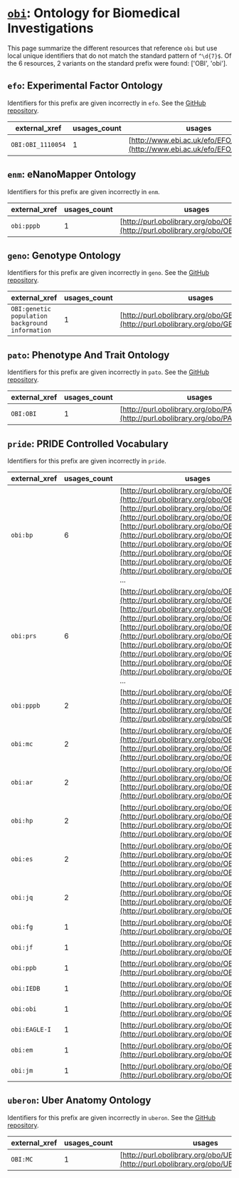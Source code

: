 # [`obi`](https://bioregistry.io/obi): Ontology for Biomedical Investigations

This page summarize the different resources that reference `obi`
but use local unique identifiers that do not match the standard pattern of
`^\d{7}$`. Of the 6 resources,
2 variants on the standard prefix were found: ['OBI', 'obi'].

## `efo`: Experimental Factor Ontology

Identifiers for this prefix are given incorrectly in `efo`. See the [GitHub repository](https://github.com/EBISPOT/efo/).

| external_xref     |   usages_count | usages                                                                       |
|-------------------|----------------|------------------------------------------------------------------------------|
| `OBI:OBI_1110054` |              1 | [http://www.ebi.ac.uk/efo/EFO_0005140](http://www.ebi.ac.uk/efo/EFO_0005140) |

## `enm`: eNanoMapper Ontology

Identifiers for this prefix are given incorrectly in `enm`.

| external_xref   |   usages_count | usages                                                                                   |
|-----------------|----------------|------------------------------------------------------------------------------------------|
| `obi:pppb`      |              1 | [http://purl.obolibrary.org/obo/OBI_0000070](http://purl.obolibrary.org/obo/OBI_0000070) |

## `geno`: Genotype Ontology

Identifiers for this prefix are given incorrectly in `geno`. See the [GitHub repository](https://github.com/monarch-initiative/GENO-ontology).

| external_xref                                   |   usages_count | usages                                                                                     |
|-------------------------------------------------|----------------|--------------------------------------------------------------------------------------------|
| `OBI:genetic population background information` |              1 | [http://purl.obolibrary.org/obo/GENO_0000010](http://purl.obolibrary.org/obo/GENO_0000010) |

## `pato`: Phenotype And Trait Ontology

Identifiers for this prefix are given incorrectly in `pato`. See the [GitHub repository](https://github.com/pato-ontology/pato).

| external_xref   |   usages_count | usages                                                                                     |
|-----------------|----------------|--------------------------------------------------------------------------------------------|
| `OBI:OBI`       |              1 | [http://purl.obolibrary.org/obo/PATO_0001985](http://purl.obolibrary.org/obo/PATO_0001985) |

## `pride`: PRIDE Controlled Vocabulary

Identifiers for this prefix are given incorrectly in `pride`.

| external_xref   |   usages_count | usages                                                                                                                                                                                                                                                                                                                                                                                                                                                                |
|-----------------|----------------|-----------------------------------------------------------------------------------------------------------------------------------------------------------------------------------------------------------------------------------------------------------------------------------------------------------------------------------------------------------------------------------------------------------------------------------------------------------------------|
| `obi:bp`        |              6 | [http://purl.obolibrary.org/obo/OBI_0000094](http://purl.obolibrary.org/obo/OBI_0000094), [http://purl.obolibrary.org/obo/OBI_0000417](http://purl.obolibrary.org/obo/OBI_0000417), [http://purl.obolibrary.org/obo/OBI_0000443](http://purl.obolibrary.org/obo/OBI_0000443), [http://purl.obolibrary.org/obo/OBI_0000796](http://purl.obolibrary.org/obo/OBI_0000796), [http://purl.obolibrary.org/obo/OBI_0000838](http://purl.obolibrary.org/obo/OBI_0000838), ... |
| `obi:prs`       |              6 | [http://purl.obolibrary.org/obo/OBI_0000094](http://purl.obolibrary.org/obo/OBI_0000094), [http://purl.obolibrary.org/obo/OBI_0000443](http://purl.obolibrary.org/obo/OBI_0000443), [http://purl.obolibrary.org/obo/OBI_0302886](http://purl.obolibrary.org/obo/OBI_0302886), [http://purl.obolibrary.org/obo/OBI_0302888](http://purl.obolibrary.org/obo/OBI_0302888), [http://purl.obolibrary.org/obo/OBI_0302893](http://purl.obolibrary.org/obo/OBI_0302893), ... |
| `obi:pppb`      |              2 | [http://purl.obolibrary.org/obo/OBI_0000070](http://purl.obolibrary.org/obo/OBI_0000070), [http://purl.obolibrary.org/obo/OBI_0000185](http://purl.obolibrary.org/obo/OBI_0000185)                                                                                                                                                                                                                                                                                    |
| `obi:mc`        |              2 | [http://purl.obolibrary.org/obo/OBI_0000094](http://purl.obolibrary.org/obo/OBI_0000094), [http://purl.obolibrary.org/obo/OBI_0200051](http://purl.obolibrary.org/obo/OBI_0200051)                                                                                                                                                                                                                                                                                    |
| `obi:ar`        |              2 | [http://purl.obolibrary.org/obo/OBI_0000417](http://purl.obolibrary.org/obo/OBI_0000417), [http://purl.obolibrary.org/obo/OBI_0000443](http://purl.obolibrary.org/obo/OBI_0000443)                                                                                                                                                                                                                                                                                    |
| `obi:hp`        |              2 | [http://purl.obolibrary.org/obo/OBI_0000443](http://purl.obolibrary.org/obo/OBI_0000443), [http://purl.obolibrary.org/obo/OBI_0001032](http://purl.obolibrary.org/obo/OBI_0001032)                                                                                                                                                                                                                                                                                    |
| `obi:es`        |              2 | [http://purl.obolibrary.org/obo/OBI_0001061](http://purl.obolibrary.org/obo/OBI_0001061), [http://purl.obolibrary.org/obo/OBI_0001138](http://purl.obolibrary.org/obo/OBI_0001138)                                                                                                                                                                                                                                                                                    |
| `obi:jq`        |              2 | [http://purl.obolibrary.org/obo/OBI_0400064](http://purl.obolibrary.org/obo/OBI_0400064), [http://purl.obolibrary.org/obo/OBI_0400065](http://purl.obolibrary.org/obo/OBI_0400065)                                                                                                                                                                                                                                                                                    |
| `obi:fg`        |              1 | [http://purl.obolibrary.org/obo/OBI_0000094](http://purl.obolibrary.org/obo/OBI_0000094)                                                                                                                                                                                                                                                                                                                                                                              |
| `obi:jf`        |              1 | [http://purl.obolibrary.org/obo/OBI_0000094](http://purl.obolibrary.org/obo/OBI_0000094)                                                                                                                                                                                                                                                                                                                                                                              |
| `obi:ppb`       |              1 | [http://purl.obolibrary.org/obo/OBI_0000443](http://purl.obolibrary.org/obo/OBI_0000443)                                                                                                                                                                                                                                                                                                                                                                              |
| `obi:IEDB`      |              1 | [http://purl.obolibrary.org/obo/OBI_0000661](http://purl.obolibrary.org/obo/OBI_0000661)                                                                                                                                                                                                                                                                                                                                                                              |
| `obi:obi`       |              1 | [http://purl.obolibrary.org/obo/OBI_0000968](http://purl.obolibrary.org/obo/OBI_0000968)                                                                                                                                                                                                                                                                                                                                                                              |
| `obi:EAGLE-I`   |              1 | [http://purl.obolibrary.org/obo/OBI_0001042](http://purl.obolibrary.org/obo/OBI_0001042)                                                                                                                                                                                                                                                                                                                                                                              |
| `obi:em`        |              1 | [http://purl.obolibrary.org/obo/OBI_0200051](http://purl.obolibrary.org/obo/OBI_0200051)                                                                                                                                                                                                                                                                                                                                                                              |
| `obi:jm`        |              1 | [http://purl.obolibrary.org/obo/OBI_0200051](http://purl.obolibrary.org/obo/OBI_0200051)                                                                                                                                                                                                                                                                                                                                                                              |

## `uberon`: Uber Anatomy Ontology

Identifiers for this prefix are given incorrectly in `uberon`. See the [GitHub repository](https://github.com/obophenotype/uberon).

| external_xref   |   usages_count | usages                                                                                         |
|-----------------|----------------|------------------------------------------------------------------------------------------------|
| `OBI:MC`        |              1 | [http://purl.obolibrary.org/obo/UBERON_0012125](http://purl.obolibrary.org/obo/UBERON_0012125) |

